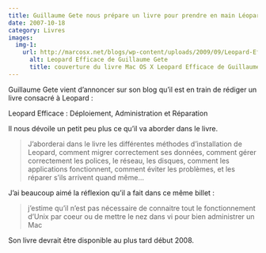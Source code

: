 ```yaml
---
title: Guillaume Gete nous prépare un livre pour prendre en main Léopard
date: 2007-10-18
category: Livres
images:
  img-1:
    url: http://marcosx.net/blogs/wp-content/uploads/2009/09/Leopard-Efficace.jpg
      alt: Leopard Efficace de Guillaume Gete
      title: couverture du livre Mac OS X Leopard Efficace de Guillaume Gete 
---
```


Guillaume Gete vient d’annoncer sur son blog qu’il est en train de rédiger un livre consacré à Leopard : 

Leopard Efficace : Déploiement, Administration et Réparation

Il nous dévoile un petit peu plus ce qu’il va aborder dans le livre.

> J’aborderai dans le livre les différentes méthodes d’installation de Leopard, comment migrer correctement ses données, comment gérer correctement les polices, le réseau, les disques, comment les applications fonctionnent, comment éviter les problèmes, et les réparer s’ils arrivent quand même…

J’ai beaucoup aimé la réflexion qu’il a fait dans ce même billet :

> j’estime qu’il n’est pas nécessaire de connaitre tout le fonctionnement d’Unix par coeur ou de mettre le nez dans vi pour bien administrer un Mac


Son livre devrait être disponible au plus tard début 2008.
